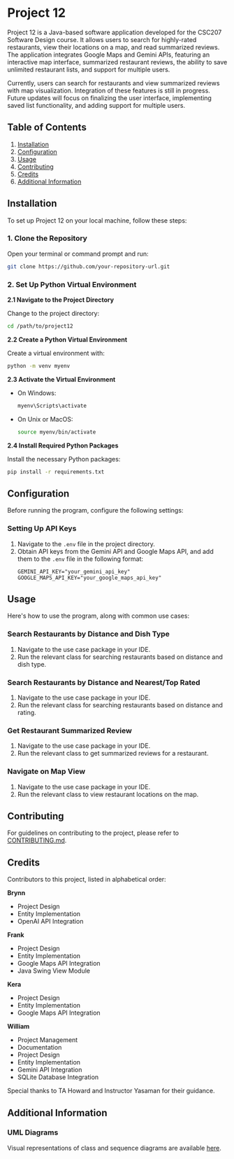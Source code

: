 # Project 12

Project 12 is a Java-based software application developed for the CSC207 Software Design course. It allows users to search for highly-rated restaurants, view their locations on a map, and read summarized reviews. The application integrates Google Maps and Gemini APIs, featuring an interactive map interface, summarized restaurant reviews, the ability to save unlimited restaurant lists, and support for multiple users.

Currently, users can search for restaurants and view summarized reviews with map visualization. Integration of these features is still in progress. Future updates will focus on finalizing the user interface, implementing saved list functionality, and adding support for multiple users.

## Table of Contents

1. [Installation](#installation)
2. [Configuration](#configuration)
3. [Usage](#usage)
4. [Contributing](#contributing)
5. [Credits](#credits)
6. [Additional Information](#additional-information)

## Installation

To set up Project 12 on your local machine, follow these steps:

### 1. Clone the Repository

Open your terminal or command prompt and run:
```bash
git clone https://github.com/your-repository-url.git
```

### 2. Set Up Python Virtual Environment

**2.1 Navigate to the Project Directory**

Change to the project directory:
```bash
cd /path/to/project12
```

**2.2 Create a Python Virtual Environment**

Create a virtual environment with:
```bash
python -m venv myenv
```

**2.3 Activate the Virtual Environment**

- On Windows:
  ```bash
  myenv\Scripts\activate
  ```
- On Unix or MacOS:
  ```bash
  source myenv/bin/activate
  ```

**2.4 Install Required Python Packages**

Install the necessary Python packages:
```bash
pip install -r requirements.txt
```

## Configuration

Before running the program, configure the following settings:

### Setting Up API Keys

1. Navigate to the `.env` file in the project directory.
2. Obtain API keys from the Gemini API and Google Maps API, and add them to the `.env` file in the following format:
   ```
   GEMINI_API_KEY="your_gemini_api_key"
   GOOGLE_MAPS_API_KEY="your_google_maps_api_key"
   ```

## Usage

Here's how to use the program, along with common use cases:

### Search Restaurants by Distance and Dish Type

1. Navigate to the use case package in your IDE.
2. Run the relevant class for searching restaurants based on distance and dish type.

### Search Restaurants by Distance and Nearest/Top Rated

1. Navigate to the use case package in your IDE.
2. Run the relevant class for searching restaurants based on distance and rating.

### Get Restaurant Summarized Review

1. Navigate to the use case package in your IDE.
2. Run the relevant class to get summarized reviews for a restaurant.

### Navigate on Map View

1. Navigate to the use case package in your IDE.
2. Run the relevant class to view restaurant locations on the map.

## Contributing

For guidelines on contributing to the project, please refer to [CONTRIBUTING.md](CONTRIBUTING.md).

## Credits

Contributors to this project, listed in alphabetical order:

**Brynn**
- Project Design
- Entity Implementation
- OpenAI API Integration

**Frank**
- Project Design
- Entity Implementation
- Google Maps API Integration
- Java Swing View Module

**Kera**
- Project Design
- Entity Implementation
- Google Maps API Integration

**William**
- Project Management
- Documentation
- Project Design
- Entity Implementation
- Gemini API Integration
- SQLite Database Integration

Special thanks to TA Howard and Instructor Yasaman for their guidance.

## Additional Information

### UML Diagrams

Visual representations of class and sequence diagrams are available [here](https://lucid.app/lucidchart/a25d3238-67e7-49fb-b829-9c842485de22/edit?invitationId=inv_403f0f3f-3919-487a-9133-a82ce071034f).
